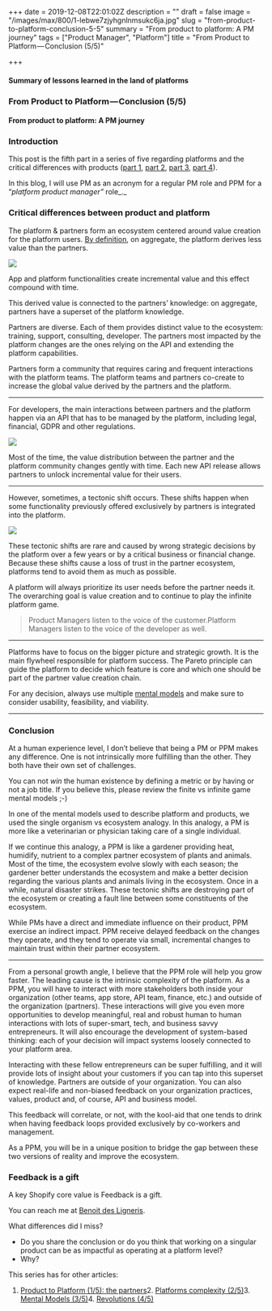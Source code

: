 +++
date = 2019-12-08T22:01:02Z
description = ""
draft = false
image = "/images/max/800/1-lebwe7zjyhgnlnmsukc6ja.jpg"
slug = "from-product-to-platform-conclusion-5-5"
summary = "From product to platform: A PM journey"
tags = ["Product Manager", "Platform"]
title = "From Product to Platform — Conclusion (5/5)"

+++


#### Summary of lessons learned in the land of platforms

### From Product to Platform — Conclusion (5/5)

#### From product to platform: A PM journey

### Introduction

This post is the fifth part in a series of five regarding platforms and the critical differences with products ([part 1](https://radicaloptimist.org/swlh/from-product-manager-to-platform-manager-the-partners-impact-1-5-c906bdb1dcd0), [part 2](https://radicaloptimist.org/swlh/from-product-to-platform-increased-complexity-2-5-d13709f5b88d), [part 3](https://radicaloptimist.org/swlh/from-product-to-platform-platform-mental-models-3-5-785f9719544c), [part 4](https://radicaloptimist.org/swlh/from-product-to-platform-platform-revolutions-4-5-ad12fa9cb9a3)).

In this blog, I will use PM as an acronym for a regular PM role and PPM for a “_platform product manager”_ role_._

### Critical differences between product and platform

The platform & partners form an ecosystem centered around value creation for the platform users. [By definition](https://medium.com/swlh/from-product-manager-to-platform-manager-the-partners-impact-1-5-c906bdb1dcd0), on aggregate, the platform derives less value than the partners.

<IMG src="/images/max/800/0-egfha4lvnfygolgp.jpg" caption="Value creation represented as compounded interest for a user with three different apps." >

App and platform functionalities create incremental value and this effect compound with time.

This derived value is connected to the partners’ knowledge: on aggregate, partners have a superset of the platform knowledge.

Partners are diverse. Each of them provides distinct value to the ecosystem: training, support, consulting, developer. The partners most impacted by the platform changes are the ones relying on the API and extending the platform capabilities.

Partners form a community that requires caring and frequent interactions with the platform teams. The platform teams and partners co-create to increase the global value derived by the partners and the platform.

---

For developers, the main interactions between partners and the platform happen via an API that has to be managed by the platform, including legal, financial, GDPR and other regulations.

<IMG src="/images/max/800/1-jvcghjyvj6zk2pxswkpxrg.jpg" caption="Iterative evolution happens all the time and is used to evolve the boundaries between core platform functionality and partners&nbsp;slowly." >

Most of the time, the value distribution between the partner and the platform community changes gently with time. Each new API release allows partners to unlock incremental value for their users.

---

However, sometimes, a tectonic shift occurs. These shifts happen when some functionality previously offered exclusively by partners is integrated into the platform.

<IMG src="/images/max/800/1-62vwiweyookbvkbttc59lq.jpg" caption="Platform tectonic shifts prevent some previous partners from extracting any future value from the platform ecosystem. Earlier partner+platform teams are split apart and will now compete directly for market share and value creation." >

These tectonic shifts are rare and caused by wrong strategic decisions by the platform over a few years or by a critical business or financial change. Because these shifts cause a loss of trust in the partner ecosystem, platforms tend to avoid them as much as possible.

A platform will always prioritize its user needs before the partner needs it. The overarching goal is value creation and to continue to play the infinite platform game.

> Product Managers listen to the voice of the customer.Platform Managers listen to the voice of the developer as well.

---

Platforms have to focus on the bigger picture and strategic growth. It is the main flywheel responsible for platform success. The Pareto principle can guide the platform to decide which feature is core and which one should be part of the partner value creation chain.

For any decision, always use multiple [mental models](https://medium.com/swlh/from-product-to-platform-platform-mental-models-3-5-785f9719544c) and make sure to consider usability, feasibility, and viability.

---

### Conclusion

At a human experience level, I don’t believe that being a PM or PPM makes any difference. One is not intrinsically more fulfilling than the other. They both have their own set of challenges.

You can not _win_ the human existence by defining a metric or by having or not a job title. If you believe this, please review the finite vs infinite game mental models ;-)

In one of the mental models used to describe platform and products, we used the single organism vs ecosystem analogy. In this analogy, a PM is more like a veterinarian or physician taking care of a single individual.

If we continue this analogy, a PPM is like a gardener providing heat, humidify, nutrient to a complex partner ecosystem of plants and animals. Most of the time, the ecosystem evolve slowly with each season; the gardener better understands the ecosystem and make a better decision regarding the various plants and animals living in the ecosystem. Once in a while, natural disaster strikes. These tectonic shifts are destroying part of the ecosystem or creating a fault line between some constituents of the ecosystem.

While PMs have a direct and immediate influence on their product, PPM exercise an indirect impact. PPM receive delayed feedback on the changes they operate, and they tend to operate via small, incremental changes to maintain trust within their partner ecosystem.

---

From a personal growth angle, I believe that the PPM role will help you grow faster. The leading cause is the intrinsic complexity of the platform. As a PPM, you will have to interact with more stakeholders both inside your organization (other teams, app store, API team, finance, etc.) and outside of the organization (partners). These interactions will give you even more opportunities to develop meaningful, real and robust human to human interactions with lots of super-smart, tech, and business savvy entrepreneurs. It will also encourage the development of system-based thinking: each of your decision will impact systems loosely connected to your platform area.

Interacting with these fellow entrepreneurs can be super fulfilling, and it will provide lots of insight about your customers if you can tap into this superset of knowledge. Partners are outside of your organization. You can also expect real-life and non-biased feedback on your organization practices, values, product and, of course, API and business model.

This feedback will correlate, or not, with the kool-aid that one tends to drink when having feedback loops provided exclusively by co-workers and management.

As a PPM, you will be in a unique position to bridge the gap between these two versions of reality and improve the ecosystem.

### Feedback is a gift

A key Shopify core value is Feedback is a gift.

You can reach me at [Benoit des Ligneris](mailto:ben@radicaloptimist.org ).

What differences did I miss?

* Do you share the conclusion or do you think that working on a singular product can be as impactful as operating at a platform level?
* Why?

This series has for other articles:

1. [Product to Platform (1/5): the partners](https://radicaloptimist.org/swlh/from-product-manager-to-platform-manager-the-partners-impact-1-5-c906bdb1dcd0)2. [Platforms complexity (2/5)](https://radicaloptimist.org/swlh/from-product-to-platform-increased-complexity-2-5-d13709f5b88d)3. [Mental Models (3/5)](https://radicaloptimist.org/swlh/from-product-to-platform-platform-mental-models-3-5-785f9719544c)4. [Revolutions (4/5)](https://radicaloptimist.org/swlh/from-product-to-platform-platform-revolutions-4-5-ad12fa9cb9a3)




